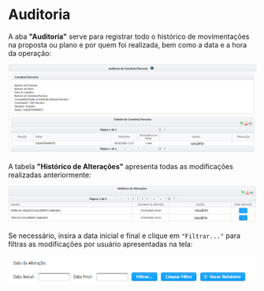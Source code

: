 # Auditoria

A aba **"Auditoria"** serve para registrar todo o histórico de movimentações na proposta ou plano e por quem foi realizada, bem como a data e a hora da operação:

![](<../../../.gitbook/assets/image (167).png>)

A tabela **"Histórico de Alterações"** apresenta todas as modificações realizadas anteriormente:

![](<../../../.gitbook/assets/image (11) (1) (2).png>)

Se necessário, insira a data inicial e final e clique em `"Filtrar..."` para filtras as modificações por usuário apresentadas na tela:

![](<../../../.gitbook/assets/image (5) (1).png>)
